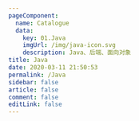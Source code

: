 ```yaml
---
pageComponent: 
  name: Catalogue
  data: 
    key: 01.Java
    imgUrl: /img/java-icon.svg
    description: Java、后端、面向对象
title: Java
date: 2020-03-11 21:50:53
permalink: /Java
sidebar: false
article: false
comment: false
editLink: false
---
```


